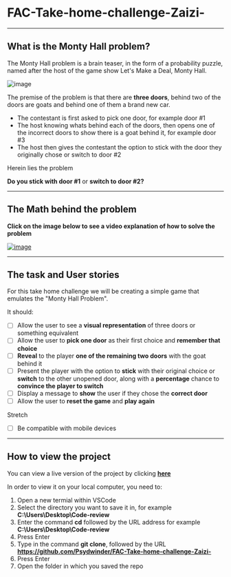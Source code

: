 # FAC-Take-home-challenge-Zaizi-
---
## What is the Monty Hall problem? 

The Monty Hall problem is a brain teaser, in the form of a probability puzzle, named after the host of the game show Let's Make a Deal, Monty Hall. 

![image](https://user-images.githubusercontent.com/101563800/202702952-c2bf17ca-58af-4b29-af86-0094c0364052.png)

The premise of the problem is that there are **three doors**, behind two of the doors are goats and behind one of them a brand new car.

- The contestant is first asked to pick one door, for example door #1
- The host knowing whats behind each of the doors, then opens one of the incorrect doors to show there is a goat behind it, for example door #3
- The host then gives the contestant the option to stick with the door they originally chose or switch to door #2

Herein lies the problem 

**Do you stick with door #1** or **switch to door #2?**

---

## The Math behind the problem

**Click on the image below to see a video explanation of how to solve the problem**

[![image](https://user-images.githubusercontent.com/101563800/202874469-0949bf14-94da-48b4-9e8e-49c0729b9e4e.png)](https://www.youtube.com/watch?v=obi_C1YbbIg&t=1s "The Monty Hall Problem")

---

## The task and User stories

For this take home challenge we will be creating a simple game that emulates the "Monty Hall Problem". 

It should:

- [ ] Allow the user to see a **visual representation** of three doors or something equivalent
- [ ] Allow the user to **pick one door** as their first choice and **remember that choice**
- [ ] **Reveal** to the player **one of the remaining two doors** with the goat behind it
- [ ] Present the player with the option to **stick** with their original choice or **switch** to the other unopened door, along with a **percentage** chance to **convince the player to switch** 
- [ ] Display a message to **show** the user if they chose the **correct door**
- [ ] Allow the user to **reset the game** and **play again**

Stretch

- [ ] Be compatible with mobile devices

---

## How to view the project

You can view a live version of the project by clicking [**here**]("")

In order to view it on your local computer, you need to:

1. Open a new termial within VSCode
2. Select the directory you want to save it in, for example **C:\Users\Desktop\Code-review**
3. Enter the command **cd** followed by the URL address for example **C:\Users\Desktop\Code-review**
4. Press Enter
5. Type in the command **git clone**, followed by the URL **https://github.com/Psydwinder/FAC-Take-home-challenge-Zaizi-**
6. Press Enter
7. Open the folder in which you saved the repo
